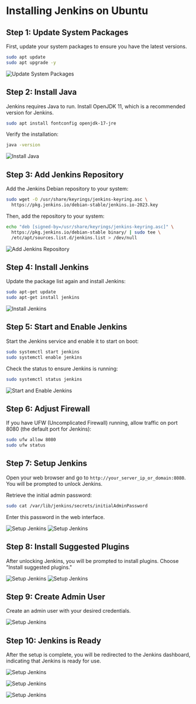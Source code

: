 # Installing Jenkins on Ubuntu

## Step 1: Update System Packages

First, update your system packages to ensure you have the latest versions.

```sh
sudo apt update
sudo apt upgrade -y
```

![Update System Packages](Images/image2.png)

## Step 2: Install Java

Jenkins requires Java to run. Install OpenJDK 11, which is a recommended version for Jenkins.

```sh
sudo apt install fontconfig openjdk-17-jre
```

Verify the installation:

```sh
java -version
```

![Install Java](Images/image1.png)

## Step 3: Add Jenkins Repository

Add the Jenkins Debian repository to your system:

```sh
sudo wget -O /usr/share/keyrings/jenkins-keyring.asc \
  https://pkg.jenkins.io/debian-stable/jenkins.io-2023.key
```

Then, add the repository to your system:

```sh
echo "deb [signed-by=/usr/share/keyrings/jenkins-keyring.asc]" \
  https://pkg.jenkins.io/debian-stable binary/ | sudo tee \
  /etc/apt/sources.list.d/jenkins.list > /dev/null
```

![Add Jenkins Repository](Images/image2.png)

## Step 4: Install Jenkins

Update the package list again and install Jenkins:

```sh
sudo apt-get update
sudo apt-get install jenkins
```

![Install Jenkins](Images/image2.png)

## Step 5: Start and Enable Jenkins

Start the Jenkins service and enable it to start on boot:

```sh
sudo systemctl start jenkins
sudo systemctl enable jenkins
```

Check the status to ensure Jenkins is running:

```sh
sudo systemctl status jenkins
```

![Start and Enable Jenkins](Images/image3.png)

## Step 6: Adjust Firewall

If you have UFW (Uncomplicated Firewall) running, allow traffic on port 8080 (the default port for Jenkins):

```sh
sudo ufw allow 8080
sudo ufw status
```

## Step 7: Setup Jenkins

Open your web browser and go to `http://your_server_ip_or_domain:8080`. You will be prompted to unlock Jenkins.

Retrieve the initial admin password:

```sh
sudo cat /var/lib/jenkins/secrets/initialAdminPassword
```

Enter this password in the web interface.

![Setup Jenkins](Images/image5.png)
![Setup Jenkins](Images/image6.png)

## Step 8: Install Suggested Plugins

After unlocking Jenkins, you will be prompted to install plugins. Choose "Install suggested plugins."

![Setup Jenkins](Images/image7.png)
![Setup Jenkins](Images/image8.png)

## Step 9: Create Admin User

Create an admin user with your desired credentials.

![Setup Jenkins](Images/image9.png)

## Step 10: Jenkins is Ready

After the setup is complete, you will be redirected to the Jenkins dashboard, indicating that Jenkins is ready for use.

![Setup Jenkins](Images/image10.png)

![Setup Jenkins](Images/image11.png)

![Setup Jenkins](Images/image12.png)
